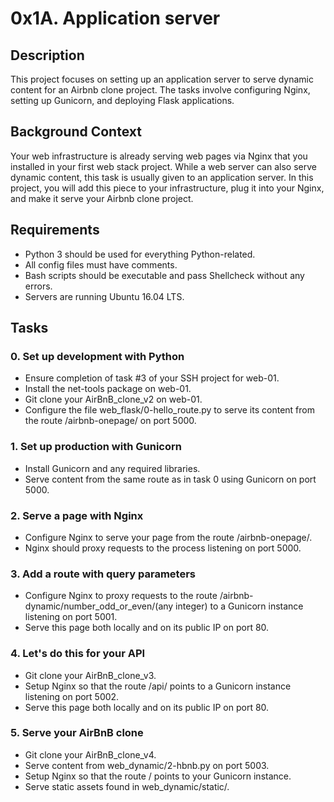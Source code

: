 # 0x1A. Application server

## Description
This project focuses on setting up an application server to serve dynamic content for an Airbnb clone project. The tasks involve configuring Nginx, setting up Gunicorn, and deploying Flask applications.

## Background Context
Your web infrastructure is already serving web pages via Nginx that you installed in your first web stack project. While a web server can also serve dynamic content, this task is usually given to an application server. In this project, you will add this piece to your infrastructure, plug it into your Nginx, and make it serve your Airbnb clone project.


## Requirements
- Python 3 should be used for everything Python-related.
- All config files must have comments.
- Bash scripts should be executable and pass Shellcheck without any errors.
- Servers are running Ubuntu 16.04 LTS.

## Tasks
### 0. Set up development with Python
- Ensure completion of task #3 of your SSH project for web-01.
- Install the net-tools package on web-01.
- Git clone your AirBnB_clone_v2 on web-01.
- Configure the file web_flask/0-hello_route.py to serve its content from the route /airbnb-onepage/ on port 5000.
  
### 1. Set up production with Gunicorn
- Install Gunicorn and any required libraries.
- Serve content from the same route as in task 0 using Gunicorn on port 5000.

### 2. Serve a page with Nginx
- Configure Nginx to serve your page from the route /airbnb-onepage/.
- Nginx should proxy requests to the process listening on port 5000.
  
### 3. Add a route with query parameters
- Configure Nginx to proxy requests to the route /airbnb-dynamic/number_odd_or_even/(any integer) to a Gunicorn instance listening on port 5001.
- Serve this page both locally and on its public IP on port 80.
  
### 4. Let's do this for your API
- Git clone your AirBnB_clone_v3.
- Setup Nginx so that the route /api/ points to a Gunicorn instance listening on port 5002.
- Serve this page both locally and on its public IP on port 80.
  
### 5. Serve your AirBnB clone
- Git clone your AirBnB_clone_v4.
- Serve content from web_dynamic/2-hbnb.py on port 5003.
- Setup Nginx so that the route / points to your Gunicorn instance.
- Serve static assets found in web_dynamic/static/.
